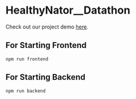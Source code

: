 # HealthyNator\_\_Datathon

Check out our project demo [here](https://devfolio.co/projects/healthynator-cc0d).

## For Starting Frontend

`npm run frontend`

## For Starting Backend

`npm run backend`


